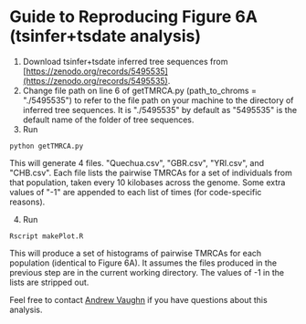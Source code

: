 # Guide to Reproducing Figure 6A (tsinfer+tsdate analysis)

1) Download tsinfer+tsdate inferred tree sequences from [https://zenodo.org/records/5495535](https://zenodo.org/records/5495535).
2) Change file path on line 6 of getTMRCA.py (path_to_chroms = "./5495535") to refer to the file path on your machine to the directory of inferred tree sequences. It is "./5495535" by default as "5495535" is the default name of the folder of tree sequences.
3) Run 

```
python getTMRCA.py 
```
This will generate 4 files. "Quechua.csv", "GBR.csv", "YRI.csv", and "CHB.csv". Each file lists the pairwise TMRCAs for a set of individuals from that population, taken every 10 kilobases across the genome. Some extra values of "-1" are appended to each list of times (for code-specific reasons).

4) Run

```
Rscript makePlot.R
```
This will produce a set of histograms of pairwise TMRCAs for each population (identical to Figure 6A). It assumes the files produced in the previous step are in the current working directory. The values of -1 in the lists are stripped out.

Feel free to contact [Andrew Vaughn](mailto:ahv36@berkeley.edu) if you have questions about this analysis.
